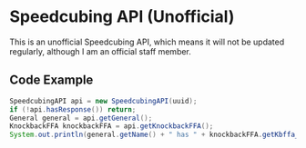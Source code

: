 # Speedcubing API (Unofficial)

This is an unofficial Speedcubing API, which means it will not be updated regularly, although I am an official staff member.

## Code Example

```java
SpeedcubingAPI api = new SpeedcubingAPI(uuid);
if (!api.hasResponse()) return;
General general = api.getGeneral();
KnockbackFFA knockbackFFA = api.getKnockbackFFA();
System.out.println(general.getName() + " has " + knockbackFFA.getKbffa_kill() + " kills in KnockbackFFA");
